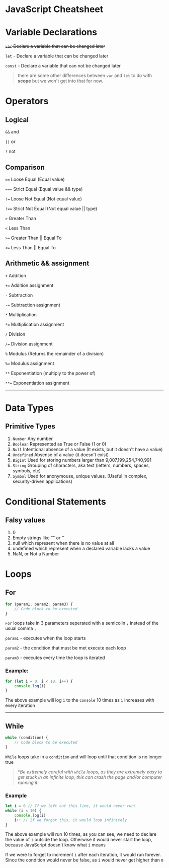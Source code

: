 # JavaScript Cheatsheet

# Variable Declarations
~~`var` Declare a variable that can be changed later~~

`let` - Declare a variable that can be changed later

`const` - Declare a variable that can not be changed later
> there are some other differences between `var` and `let` to do with **scope** but we won't get into that for now.

# Operators

## Logical

`&&` and

`||` or

`!` not

## Comparison
`==` Loose Equal (Equal value)

`===` Strict Equal (Equal value && type)

`!=` Loose Not Equal (Not equal value)

`!==` Strict Not Equal (Not equal value || type)

`>` Greater Than

`<` Less Than

`>=` Greater Than || Equal To

`<=` Less Than || Equal To


## Arithmetic && assignment 
`+` Addition 

`+=` Addition assignment 

`-` Subtraction

`-=` Subtraction assignment 

`*` Multiplication

`*=` Multiplication assignment 

`/`  Division

`/=`  Division assignment 

`%` Modulus (Returns the remainder of a division)

`%=` Modulus assignment 

`**` Exponentiation (multiply to the power of)

`**=` Exponentiation assignment
***

# Data Types

## Primitive Types
1. `Number` Any number
2. `Boolean` Represented as True or False (1 or 0) 
3. `Null` Intentional absence of a value (It exists, but it doesn't have a value)
4. `Undefined` Absense of a value (it doesn't exist)
5. `BigInt` Used for storing numbers larger than 9,007,199,254,740,991
6. `String` Grouping of characters, aka text (letters, numbers, spaces, symbols, etc) 
7. `Symbol` Used for anonymouse, unique values. (Useful in complex, security-driven applications)


# Conditional Statements

## Falsy values 
1. 0
2. Empty strings like "" or ''
3. null which represent when there is no value at all
4. undefined which represent when a declared variable lacks a value
5. NaN, or Not a Number


# Loops
## For
```javascript
for (param1; param2; param3) {
    // Code block to be executed
}
```
`For` loops take in 3 parameters seperated with a semicolin `;` instead of the usual comma `,`

`param1` - executes when the loop starts

`param2` - the condition that must be met execute each loop

`param3` - executes every time the loop is iterated

### Example:
```javascript
for (let i = 0; i < 10; i++) {
    console.log(i)
}
```
The above example will log `i` to the `console` 10 times as `i` increases with every iteration
***

## While
```javascript
while (condition) {
    // Code block to be executed
}
```
`While` loops take in a `condition` and will loop until that condition is no longer true

> *_Be extremely careful with `while` loops, as they are extremely easy to get stuck in an infinite loop, this can crash the page and/or computer running it._

### Example

```javascript
let i = 0 // If we left out this line, it would never run!
while (i < 10) {
    console.log(i)
    i++ // If we forgot this, it would loop infinitely
}
```
The above example will run 10 times, as you can see, we need to declare the value of `i` outside the loop. Otherwise it would never start the loop, because JavaScript doesn't know what `i` means

If we were to forget to increment `i` after each iteration, it would run forever. Since the condition would never be false, as `i` would never get higher than `0`

